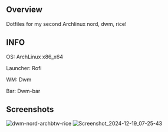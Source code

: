 ## Overview
Dotfiles for my second Archlinux nord, dwm, rice!


## INFO
OS: ArchLinux x86_x64

Launcher: Rofi

WM: Dwm

Bar: Dwm-bar



## Screenshots
![dwm-nord-archbtw-rice](https://github.com/user-attachments/assets/711a6362-d09a-4921-90c1-3576ea56f8b6)
![Screenshot_2024-12-19_07-25-43](https://github.com/user-attachments/assets/c49dcf8b-ed65-4418-86bf-e378ed653a41)
